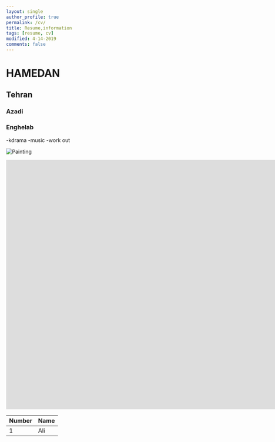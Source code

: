 ```yaml
---
layout: single
author_profile: true
permalink: /cv/
title: Resume,information
tags: [resume, cv]
modified: 4-14-2019
comments: false
---
```



# HAMEDAN



## Tehran


### Azadi
### Enghelab

-kdrama
-music
-work out






![Painting](.jpg)


<iframe width="1691" height="680" src="https://www.youtube.com/embed/LOTtWzX3Wp4" title="The STRANGE Reason He's The World's Best Climber" frameborder="0" allow="accelerometer; autoplay; clipboard-write; encrypted-media; gyroscope; picture-in-picture" allowfullscreen></iframe>


|  Number | Name |
|---------|------|
|1        | Ali  |
